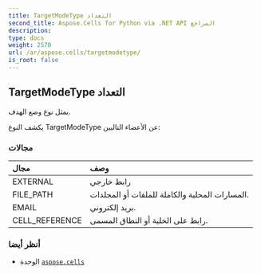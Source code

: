 ```yaml
---
title: TargetModeType التعداد
second_title: Aspose.Cells for Python via .NET API المراجع
description:
type: docs
weight: 2570
url: /ar/aspose.cells/targetmodetype/
is_root: false
---
```

##  TargetModeType التعداد
يمثل نوع وضع الهدف.



يكشف النوع TargetModeType عن الأعضاء التاليين:

###  مجالات
| مجال| وصف|
| :- | :- |
| EXTERNAL | رابط خارجي|
| FILE_PATH | المسارات المحلية والكاملة للملفات أو المجلدات.|
| EMAIL | بريد إلكتروني.|
| CELL_REFERENCE | رابط على الخلية أو النطاق المسمى.|



###  أنظر أيضا
* الوحدة [`aspose.cells`](..)
